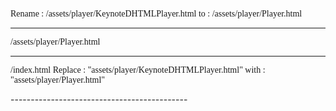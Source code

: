Rename : /assets/player/KeynoteDHTMLPlayer.html
to     : /assets/player/Player.html

--------------------------------------------
/assets/player/Player.html

<div class="logo" style="position: fixed;top: 0; right: 0;font-size: large; margin: 10px; color: rgba(255, 255, 255 ,0.2); font-family: initial;">
    amoeba.social</div>
<style>
    *{font-family: 'Delius', cursive;}
</style>


--------------------------------------------
/index.html
Replace : "assets/player/KeynoteDHTMLPlayer.html"
with    : "assets/player/Player.html"

<link href='https://fonts.googleapis.com/css?family=Delius' rel='stylesheet' type='text/css'>
--------------------------------------------
